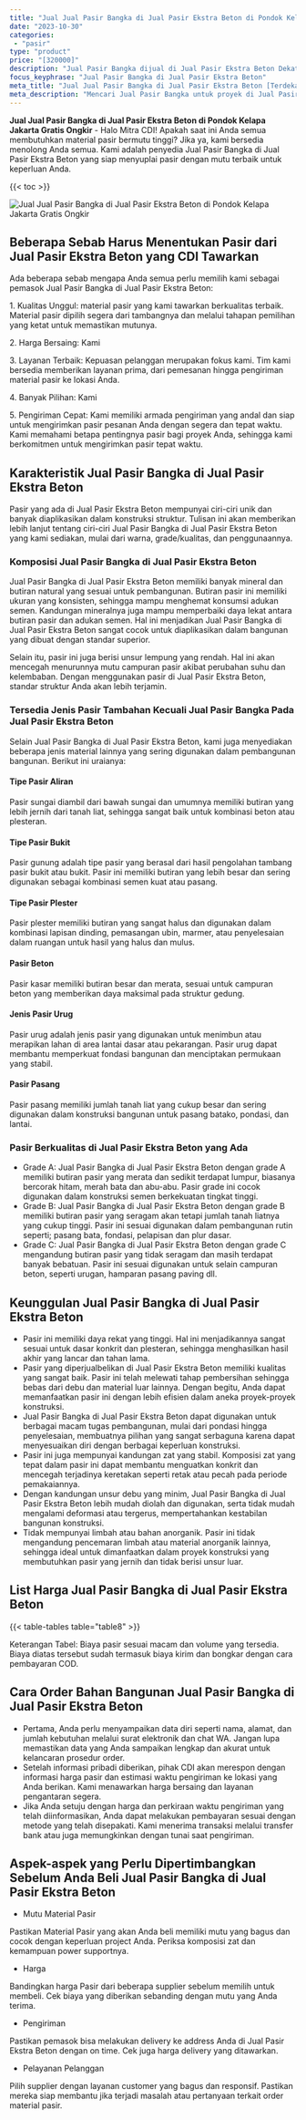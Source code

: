 ```yaml
---
title: "Jual Jual Pasir Bangka di Jual Pasir Ekstra Beton di Pondok Kelapa Jakarta Gratis Ongkir"
date: "2023-10-30"
categories:
 - "pasir"
type: "product"
price: "[320000]"
description: "Jual Pasir Bangka dijual di Jual Pasir Ekstra Beton Dekat. Jual Pasir Bangka ini sering dipakai dalam proyek konstruksi sebagai bahan campuran yang terpilih dan halus. Hubungi kami untuk informasi lebih lanjut."
focus_keyphrase: "Jual Pasir Bangka di Jual Pasir Ekstra Beton"
meta_title: "Jual Jual Pasir Bangka di Jual Pasir Ekstra Beton [Terdekat] - CDI"
meta_description: "Mencari Jual Pasir Bangka untuk proyek di Jual Pasir Ekstra Beton? Kami memiliki Jual Pasir Bangka berkualitas untuk bahan campuran. Raih penawaran terbaik sekarang."
---
```


**Jual Jual Pasir Bangka di Jual Pasir Ekstra Beton di Pondok Kelapa Jakarta Gratis Ongkir** - Halo Mitra CDI! Apakah saat ini Anda semua membutuhkan material pasir bermutu tinggi? Jika ya, kami bersedia menolong Anda semua. Kami adalah penyedia Jual Pasir Bangka di Jual Pasir Ekstra Beton yang siap menyuplai pasir dengan mutu terbaik untuk keperluan Anda.

{{< toc >}}

![Jual Jual Pasir Bangka di Jual Pasir Ekstra Beton di Pondok Kelapa Jakarta Gratis Ongkir](/images/pasir/pasir-bangunan-14.jpg)

## Beberapa Sebab Harus Menentukan Pasir dari Jual Pasir Ekstra Beton yang CDI Tawarkan

Ada beberapa sebab mengapa Anda semua perlu memilih kami sebagai pemasok Jual Pasir Bangka di Jual Pasir Ekstra Beton:

1\.  Kualitas Unggul: material pasir yang kami tawarkan berkualitas terbaik. Material pasir dipilih segera dari tambangnya dan melalui tahapan pemilihan yang ketat untuk memastikan mutunya.

2\.  Harga Bersaing: Kami

3\.  Layanan Terbaik: Kepuasan pelanggan merupakan fokus kami. Tim kami bersedia memberikan layanan prima, dari pemesanan hingga pengiriman material pasir ke lokasi Anda.

4\.  Banyak Pilihan: Kami

5\.  Pengiriman Cepat: Kami memiliki armada pengiriman yang andal dan siap untuk mengirimkan pasir pesanan Anda dengan segera dan tepat waktu. Kami memahami betapa pentingnya pasir bagi proyek Anda, sehingga kami berkomitmen untuk mengirimkan pasir tepat waktu.

## Karakteristik Jual Pasir Bangka di Jual Pasir Ekstra Beton

Pasir yang ada di Jual Pasir Ekstra Beton mempunyai ciri-ciri unik dan banyak diaplikasikan dalam konstruksi struktur. Tulisan ini akan memberikan lebih lanjut tentang ciri-ciri Jual Pasir Bangka di Jual Pasir Ekstra Beton yang kami sediakan, mulai dari warna, grade/kualitas, dan penggunaannya.

### Komposisi Jual Pasir Bangka di Jual Pasir Ekstra Beton

Jual Pasir Bangka di Jual Pasir Ekstra Beton memiliki banyak mineral dan butiran natural yang sesuai untuk pembangunan. Butiran pasir ini memiliki ukuran yang konsisten, sehingga mampu menghemat konsumsi adukan semen. Kandungan mineralnya juga mampu memperbaiki daya lekat antara butiran pasir dan adukan semen. Hal ini menjadikan Jual Pasir Bangka di Jual Pasir Ekstra Beton sangat cocok untuk diaplikasikan dalam bangunan yang dibuat dengan standar superior.

Selain itu, pasir ini juga berisi unsur lempung yang rendah. Hal ini akan mencegah menurunnya mutu campuran pasir akibat perubahan suhu dan kelembaban. Dengan menggunakan pasir di Jual Pasir Ekstra Beton, standar struktur Anda akan lebih terjamin.

### Tersedia Jenis Pasir Tambahan Kecuali Jual Pasir Bangka Pada Jual Pasir Ekstra Beton

Selain Jual Pasir Bangka di Jual Pasir Ekstra Beton, kami juga menyediakan beberapa jenis material lainnya yang sering digunakan dalam pembangunan bangunan. Berikut ini uraianya:

#### Tipe Pasir Aliran

Pasir sungai diambil dari bawah sungai dan umumnya memiliki butiran yang lebih jernih dari tanah liat, sehingga sangat baik untuk kombinasi beton atau plesteran.

#### Tipe Pasir Bukit

Pasir gunung adalah tipe pasir yang berasal dari hasil pengolahan tambang pasir bukit atau bukit. Pasir ini memiliki butiran yang lebih besar dan sering digunakan sebagai kombinasi semen kuat atau pasang.

#### Tipe Pasir Plester

Pasir plester memiliki butiran yang sangat halus dan digunakan dalam kombinasi lapisan dinding, pemasangan ubin, marmer, atau penyelesaian dalam ruangan untuk hasil yang halus dan mulus.

#### Pasir Beton

Pasir kasar memiliki butiran besar dan merata, sesuai untuk campuran beton yang memberikan daya maksimal pada struktur gedung.

#### Jenis Pasir Urug

Pasir urug adalah jenis pasir yang digunakan untuk menimbun atau merapikan lahan di area lantai dasar atau pekarangan. Pasir urug dapat membantu memperkuat fondasi bangunan dan menciptakan permukaan yang stabil.

#### Pasir Pasang

Pasir pasang memiliki jumlah tanah liat yang cukup besar dan sering digunakan dalam konstruksi bangunan untuk pasang batako, pondasi, dan lantai.

### Pasir Berkualitas di Jual Pasir Ekstra Beton yang Ada

*   Grade A: Jual Pasir Bangka di Jual Pasir Ekstra Beton dengan grade A memiliki butiran pasir yang merata dan sedikit terdapat lumpur, biasanya bercorak hitam, merah bata dan abu-abu. Pasir grade ini cocok digunakan dalam konstruksi semen berkekuatan tingkat tinggi.
*   Grade B: Jual Pasir Bangka di Jual Pasir Ekstra Beton dengan grade B memiliki butiran pasir yang seragam akan tetapi jumlah tanah liatnya yang cukup tinggi. Pasir ini sesuai digunakan dalam pembangunan rutin seperti; pasang bata, fondasi, pelapisan dan plur dasar.
*   Grade C: Jual Pasir Bangka di Jual Pasir Ekstra Beton dengan grade C mengandung butiran pasir yang tidak seragam dan masih terdapat banyak bebatuan. Pasir ini sesuai digunakan untuk selain campuran beton, seperti urugan, hamparan pasang paving dll.

## Keunggulan Jual Pasir Bangka di Jual Pasir Ekstra Beton

*   Pasir ini memiliki daya rekat yang tinggi. Hal ini menjadikannya sangat sesuai untuk dasar konkrit dan plesteran, sehingga menghasilkan hasil akhir yang lancar dan tahan lama.
*   Pasir yang diperjualbelikan di Jual Pasir Ekstra Beton memiliki kualitas yang sangat baik. Pasir ini telah melewati tahap pembersihan sehingga bebas dari debu dan material luar lainnya. Dengan begitu, Anda dapat memanfaatkan pasir ini dengan lebih efisien dalam aneka proyek-proyek konstruksi.
*   Jual Pasir Bangka di Jual Pasir Ekstra Beton dapat digunakan untuk berbagai macam tugas pembangunan, mulai dari pondasi hingga penyelesaian, membuatnya pilihan yang sangat serbaguna karena dapat menyesuaikan diri dengan berbagai keperluan konstruksi.
*   Pasir ini juga mempunyai kandungan zat yang stabil. Komposisi zat yang tepat dalam pasir ini dapat membantu menguatkan konkrit dan mencegah terjadinya keretakan seperti retak atau pecah pada periode pemakaiannya.
*   Dengan kandungan unsur debu yang minim, Jual Pasir Bangka di Jual Pasir Ekstra Beton lebih mudah diolah dan digunakan, serta tidak mudah mengalami deformasi atau tergerus, mempertahankan kestabilan bangunan konstruksi.
*   Tidak mempunyai limbah atau bahan anorganik. Pasir ini tidak mengandung pencemaran limbah atau material anorganik lainnya, sehingga ideal untuk dimanfaatkan dalam proyek konstruksi yang membutuhkan pasir yang jernih dan tidak berisi unsur luar.

## List Harga Jual Pasir Bangka di Jual Pasir Ekstra Beton

{{< table-tables table="table8" >}}

Keterangan Tabel: Biaya pasir sesuai macam dan volume yang tersedia. Biaya diatas tersebut sudah termasuk biaya kirim dan bongkar dengan cara pembayaran COD.

## Cara Order Bahan Bangunan Jual Pasir Bangka di Jual Pasir Ekstra Beton

*   Pertama, Anda perlu menyampaikan data diri seperti nama, alamat, dan jumlah kebutuhan melalui surat elektronik dan chat WA. Jangan lupa memastikan data yang Anda sampaikan lengkap dan akurat untuk kelancaran prosedur order.
*   Setelah informasi pribadi diberikan, pihak CDI akan merespon dengan informasi harga pasir dan estimasi waktu pengiriman ke lokasi yang Anda berikan. Kami menawarkan harga bersaing dan layanan pengantaran segera.
*   Jika Anda setuju dengan harga dan perkiraan waktu pengiriman yang telah diinformasikan, Anda dapat melakukan pembayaran sesuai dengan metode yang telah disepakati. Kami menerima transaksi melalui transfer bank atau juga memungkinkan dengan tunai saat pengiriman.

## Aspek-aspek yang Perlu Dipertimbangkan Sebelum Anda Beli Jual Pasir Bangka di Jual Pasir Ekstra Beton

*   Mutu Material Pasir

Pastikan Material Pasir yang akan Anda beli memiliki mutu yang bagus dan cocok dengan keperluan project Anda. Periksa komposisi zat dan kemampuan power supportnya.
*   Harga

Bandingkan harga Pasir dari beberapa supplier sebelum memilih untuk membeli. Cek biaya yang diberikan sebanding dengan mutu yang Anda terima.
*   Pengiriman

Pastikan pemasok bisa melakukan delivery ke address Anda di Jual Pasir Ekstra Beton dengan on time. Cek juga harga delivery yang ditawarkan.
*   Pelayanan Pelanggan

Pilih supplier dengan layanan customer yang bagus dan responsif. Pastikan mereka siap membantu jika terjadi masalah atau pertanyaan terkait order material pasir.